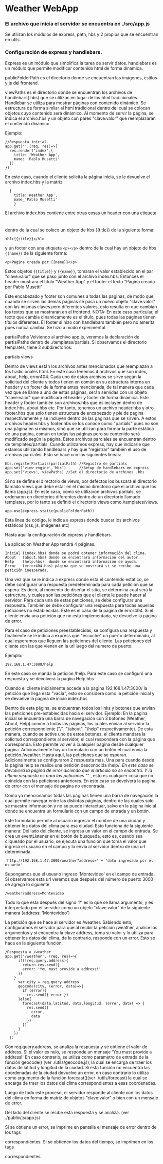 # Weather WebApp

### El archivo que inicia el servidor se encuentra en ./src/app.js

Se utilizan los módulos de express, path, hbs y 2 propios que se encuentran en utils.

### Configuración de express y handlebars.

Express es un módulo que simplifica la tarea de servir datos.
handlebars es un módulo que permite modificar contenido html de forma dinámica.

publicFolderPath es el directorio donde se encuentran las imágenes, estilos y js del frontend.

viewPaths es el directorio donde se encuentran los archivos de handlebars(.hbs) que se utilizan en lugar de los html tradicionales. Handlebar se utiliza para mostrar páginas con contenido dinámico. Se estructura de forma similar al html tradicional dentro del cual se colocan objetos cuyo contenido será dinámico. Al momento de servir la página, se indica el archivo.hbs y un objeto con pares "clave:valor" que reemplazaran el contenido dinámico.

Ejemplo:
```
//Respuesta inicial.
app.get('',(req, res)=>{
  res.render('index',{
    title: 'Weather App',
    name: 'Pablo Musetti'
  })
})
```
En este caso, cuando el cliente solicita la página inicia, se le devuelve el archivo index.hbs y la matriz 
```
  {
    title:'Weather App',
    name_'Pablo Musetti'
    }
```
El archivo index.hbs contiene entre otras cosas un header con una etiqueta <h1></h1> dentro de la cual se coloco un objeto de hbs {{title}} de la siguiente forma:
```
<h1>{{title}}</h1>
```
y un footer con una etiqueta ```<p></p>``` dentro de la cual hay un objeto de hbs ```{{name}}``` de la siguiente forma:

```<p>Pagina creada por {{name}}</p>```

Estos objetos ```{{title}}``` y ```{{name}}```, tomaran el valor establecido en el par "clave:valor" que se paso junto con el archivo index.hbs. Entonces el header mostrara el titulo "Weather App" y el footer el texto "Página creada por Pablo Musetti"

Este encabezado y footer son comunes a todas las paginas, de modo que cuando se sirven las demás páginas se pasa un nuevo objeto "clave:valor" con las mismas claves pero diferentes valores, esto resulta en que cambian los textos que se mostraran en el frontend.
NOTA: En este caso particular, el texto que cambia dinamicamente  es el titulo, pues todas las páginas tienen títulos diferentes. El footer si hizo con handlebars también pero no amerita pues nunca cambia. Se hizo a modo experimental.

partialPaths
Volviendo al archivo app.js, veremos la declaración de partialPaths dentro de ./templates/partials.
Si observamos el directorio templates, tiene 2 subdirectorios:

partials
views

Dentro de views están los archivos antes mencionados que reemplazan a los tradicionales html.
En este caso tenemos 4 archivos que son index, about, help, error404. Cada uno de estos archivos se sirve según la solicitud del cliente y todos tienen en común en su estructura interna un header y un footer de la forma antes mencionada, de tal manera que cada vez que se llame a uno de estas páginas, serán servidas con un objeto "clave:valor" que modificara el header y footer de forma dinámica.
Este header y footer también son archivos.hbs que es incluyen dentro de index.hbs, about.hbs etc. Por tanto, tenemos un archivo header.hbs y otro footer.hbs que solo tienen estructura de encabezado y pie de pagina respectivamente y se incluyen dentro de las paginas que se sirven. A estos archivos header.hbs y footer.hbs se los conoce como "partials" pues no son una página en si mismos, sinó que se utilizan para formar la parte estática de una pagina, común en todas las páginas pero su contenido será modificado según la página.
Estos archivos parciales se encuentran dentro de templates/partials.
Cuando utilizamos express, hay que indicarle que estamos utilizando handlebars y hay que "registrar" también el uso de archivos parciales.
Esto se hace con las siguientes lineas:
```
hbs.registerPartials(partialPath) //Registro de partials
app.set('view engine','hbs')      //Setup de handlebars en express
app.set('views', viewPaths) //Set el directorio de archivos .hbs
```
Si no se define el directorio de views, por defectos los buscara el directorio llamado views que debe estar en el mismo directorio que el archivo que los llama (app.js). En este caso, como se utilizaron archivos partials, se ordenaron en directorios diferentes dentro de un directorio llamado templates, por lo tanto se definió el directorio views como /templates/views.
```
app.use(express.static(publicFolderPath))
```
Esta linea de código, le indica a express donde buscar los archivos estáticos (css, js, imágenes etc)

Hasta aquí la configuración de express y handlebars.

La aplicación Weather App tendrá 4 páginas.
```
Inicial (index.hbs) donde se podrá obtener información del clima.
About   (about.hbs) donde se encontrará información del autor.
Help    (help.hbs)  donde se encontrará información de ayuda.
Error   (error404.hbs) página que se mostrará si se recibe una petición inesperada.
```
Una vez que se le indica a express donde esta el contenido estático, se debe configurar una respuesta predeterminada para cada petición que se espera. Es decir, al momento de diseñar el sitio, se determina cual será la estructura, y cuales son las peticiónes que el cliente le puede hacer al servidor.
Para cada una de estas peticiones, se debe configurar una respuesta. También se debe configurar una respuesta para todas aquellas peticiones no establecidas. Este es el caso de la pagina de error404. Si el cliente envía una petición que no esta implementada, se devuelve la página de error.

Para el caso de peticiones preestablecidas, se configura una respuesta y finalmente se le indica a express que "escuche" un puerto determinado, al cual esperamos que lleguen las peticiones del cliente.
Las peticiones del cliente son las que vienen en la url luego del numero de puerto.

Ejemplo:
```
192.168.1.47:3000/help
```
En este caso se manda la petición /help. Para este caso se configuró una respuesta y se devolverá la pagina Help.hbs

Cuando el cliente inicialmente accede a la pagina 192.168.1.47:3000/ la petición que llega esta "vacía", esto se considera como la petición inicial y se devuelve la pagina de inicio index.hbs

Dentro de esta página, se encuentran todos los links y botones que envían las peticiones pre-establecidas hacia el servidor. 
Ejemplo:
En la página inicial se encuentra una barra de navegación con 3 botones (Weather, About, Help) común a todas las páginas, los cuales envían al servidor la petición correspondiente ("/", "/about", "/help" respectivamente). De esta manera, cuando se active uno de estos botones, el cliente mandara la solicitud correspondiente al servidor, el cual responderá con la página que corresponda. Esto permite volver a cualquier pagina desde cualquier pagina. Adicionalmente hay un formulario con un botón el cual envía la petición /weather. Hasta aquí, las peticiones que se esperan.
Adicionalmente se configuraron 2 respuesta mas. Una para cuando desde la página help se realice una petición desconocida /help/*. En este caso se devolverá la página de error diciendo que el articulo no se encontró. Y la ultima respuesta es para las peticiones "*" , esto es cualquier cosa que no coincida con las peticiones anteriores. En este caso se devolverá la pagina de error con el mensaje de pagina no encontrada.

Como ya mencionamos todas las páginas tienen una barra de navegación la cual permite navegar entre las distintas páginas, dentro de las cuales solo se muestra información y no se puede interactuar, salvo en la página inicial donde se encuentra un formulario con un campo de entrada y un botón.

Este formulario permite al usuario ingresar el nombre de una ciudad y obtener los datos del clima para esa ciudad.
Esto funciona de la siguiente manera:
Del lado del cliente, se ingresa un valor en el campo de entrada. Se crea un eventListener en el botón de búsqueda, esto es, cuando sea cliqueado por el usuario, se ejecuta una función que toma el valor que ingresó el usuario en el campo y lo envía al servidor dentro de una url determinada.
```
'http://192.168.1.47:3000/weather?address=' + 'dato ingresado por el usuario'
```
Supongamos que el usuario ingreso 'Montevideo' en el campo de entrada.
Si observamos esta url veremos que después del número de puerto 3000 se agrega lo siguiente:
```
/weather?address=Montevideo
```
Todo lo que esta después del signo '?' es lo que se llama argumento, y es interpretado por el servidor como un objeto "clave:valor" de la siguiente manera {address: 'Montevideo'}

La petición que se hace al servidor es /weather. Sabiendo esto, configuramos el servidor para que al recibir la petición /weather, analice los argumentos y si encuentra la clave address, toma su valor y lo utiliza para obtener los datos del clima, de lo contrario, responde con un error.
Esto se hace en la siguiente función:
```
/Respuesta a /weather
app.get('/weather', (req, res)=>{
      if(!req.query.address){
        return res.send({
        error: 'You must provide a address!'
      })
    }
      var city = req.query.address
      geocode(city, (error, data)=>{
        if (error){
          res.send({ error })
      }else{
        forecast(data.latitud, data.longitud, (error, data) => {
          res.send({
            error,
            data
          })
        })
      }
    })
  })
```
Con req.query.address, se analiza la respuesta y se obtiene el valor de address.
Si el valor es nulo, se responde un mensaje 'You must provide a address!'
En caso contrario, se utiliza como parámetro de entrada de la función geocode() (ver ./utils/geocode.js), la cual se encarga de traer los datos de latitud y longitud de la ciudad. Si esta función no encuentra las coordenadas de la ciudad devuelve un error, en caso contrario lo utiliza como argumento de la función forecast()(ver ./utils/forecast) la cual se encarga de traer los datos del clima correspondientes a esas coordenadas.

Luego de todo este proceso, el servidor responde al cliente con los datos del clima en forma de matriz de objetos "clave:valor" o bien con un mensaje de error.

Del lado del cliente se recibe esta respuesta y se analiza. (ver ./public/js/app.js)

Si se obtiene un error, se imprime en pantalla el mensaje de error dentro de los tags <p></p> correspondientes.
Si se obtienen los datos del tiempo, se imprimen en los tags <p></p> correspondientes.
